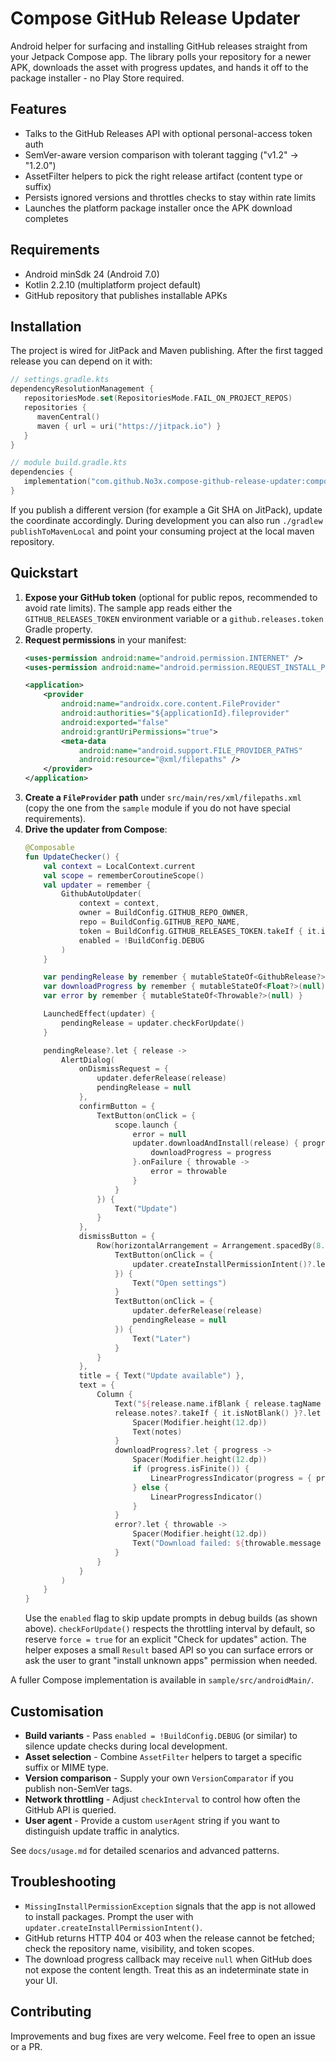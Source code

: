 # Compose GitHub Release Updater

Android helper for surfacing and installing GitHub releases straight from your Jetpack Compose app. The library polls your repository for a newer APK, downloads the asset with progress updates, and hands it off to the package installer - no Play Store required.

## Features
- Talks to the GitHub Releases API with optional personal-access token auth
- SemVer-aware version comparison with tolerant tagging ("v1.2" -> "1.2.0")
- AssetFilter helpers to pick the right release artifact (content type or suffix)
- Persists ignored versions and throttles checks to stay within rate limits
- Launches the platform package installer once the APK download completes

## Requirements
- Android minSdk 24 (Android 7.0)
- Kotlin 2.2.10 (multiplatform project default)
- GitHub repository that publishes installable APKs

## Installation
The project is wired for JitPack and Maven publishing. After the first tagged release you can depend on it with:

```kotlin
// settings.gradle.kts
dependencyResolutionManagement {
   repositoriesMode.set(RepositoriesMode.FAIL_ON_PROJECT_REPOS)
   repositories {
      mavenCentral()
      maven { url = uri("https://jitpack.io") }
   }
}
```

```kotlin
// module build.gradle.kts
dependencies {
   implementation("com.github.No3x.compose-github-release-updater:compose-github-release-updater:1.0.0")
}
```

If you publish a different version (for example a Git SHA on JitPack), update the coordinate accordingly. During development you can also run `./gradlew publishToMavenLocal` and point your consuming project at the local maven repository.

## Quickstart
1. **Expose your GitHub token** (optional for public repos, recommended to avoid rate limits). The sample app reads either the `GITHUB_RELEASES_TOKEN` environment variable or a `github.releases.token` Gradle property.
2. **Request permissions** in your manifest:
   ```xml
   <uses-permission android:name="android.permission.INTERNET" />
   <uses-permission android:name="android.permission.REQUEST_INSTALL_PACKAGES" />

   <application>
       <provider
           android:name="androidx.core.content.FileProvider"
           android:authorities="${applicationId}.fileprovider"
           android:exported="false"
           android:grantUriPermissions="true">
           <meta-data
               android:name="android.support.FILE_PROVIDER_PATHS"
               android:resource="@xml/filepaths" />
       </provider>
   </application>
   ```
3. **Create a `FileProvider` path** under `src/main/res/xml/filepaths.xml` (copy the one from the `sample` module if you do not have special requirements).
4. **Drive the updater from Compose**:
   ```kotlin
   @Composable
   fun UpdateChecker() {
       val context = LocalContext.current
       val scope = rememberCoroutineScope()
       val updater = remember {
           GithubAutoUpdater(
               context = context,
               owner = BuildConfig.GITHUB_REPO_OWNER,
               repo = BuildConfig.GITHUB_REPO_NAME,
               token = BuildConfig.GITHUB_RELEASES_TOKEN.takeIf { it.isNotBlank() },
               enabled = !BuildConfig.DEBUG
           )
       }

       var pendingRelease by remember { mutableStateOf<GithubRelease?>(null) }
       var downloadProgress by remember { mutableStateOf<Float?>(null) }
       var error by remember { mutableStateOf<Throwable?>(null) }

       LaunchedEffect(updater) {
           pendingRelease = updater.checkForUpdate()
       }

       pendingRelease?.let { release ->
           AlertDialog(
               onDismissRequest = {
                   updater.deferRelease(release)
                   pendingRelease = null
               },
               confirmButton = {
                   TextButton(onClick = {
                       scope.launch {
                           error = null
                           updater.downloadAndInstall(release) { progress ->
                               downloadProgress = progress
                           }.onFailure { throwable ->
                               error = throwable
                           }
                       }
                   }) {
                       Text("Update")
                   }
               },
               dismissButton = {
                   Row(horizontalArrangement = Arrangement.spacedBy(8.dp)) {
                       TextButton(onClick = {
                           updater.createInstallPermissionIntent()?.let { context.startActivity(it) }
                       }) {
                           Text("Open settings")
                       }
                       TextButton(onClick = {
                           updater.deferRelease(release)
                           pendingRelease = null
                       }) {
                           Text("Later")
                       }
                   }
               },
               title = { Text("Update available") },
               text = {
                   Column {
                       Text("${release.name.ifBlank { release.tagName }} is ready to install")
                       release.notes?.takeIf { it.isNotBlank() }?.let { notes ->
                           Spacer(Modifier.height(12.dp))
                           Text(notes)
                       }
                       downloadProgress?.let { progress ->
                           Spacer(Modifier.height(12.dp))
                           if (progress.isFinite()) {
                               LinearProgressIndicator(progress = { progress.coerceIn(0f, 1f) })
                           } else {
                               LinearProgressIndicator()
                           }
                       }
                       error?.let { throwable ->
                           Spacer(Modifier.height(12.dp))
                           Text("Download failed: ${throwable.message ?: "unknown error"}")
                       }
                   }
               }
           )
       }
   }
   ```
   Use the `enabled` flag to skip update prompts in debug builds (as shown above).
   `checkForUpdate()` respects the throttling interval by default, so reserve `force = true` for an explicit "Check for updates" action.
   The helper exposes a small `Result` based API so you can surface errors or ask the user to grant "install unknown apps" permission when needed.

A fuller Compose implementation is available in `sample/src/androidMain/`.

## Customisation
- **Build variants** - Pass `enabled = !BuildConfig.DEBUG` (or similar) to silence update checks during local development.
- **Asset selection** - Combine `AssetFilter` helpers to target a specific suffix or MIME type.
- **Version comparison** - Supply your own `VersionComparator` if you publish non-SemVer tags.
- **Network throttling** - Adjust `checkInterval` to control how often the GitHub API is queried.
- **User agent** - Provide a custom `userAgent` string if you want to distinguish update traffic in analytics.

See `docs/usage.md` for detailed scenarios and advanced patterns.

## Troubleshooting
- `MissingInstallPermissionException` signals that the app is not allowed to install packages. Prompt the user with `updater.createInstallPermissionIntent()`.
- GitHub returns HTTP 404 or 403 when the release cannot be fetched; check the repository name, visibility, and token scopes.
- The download progress callback may receive `null` when GitHub does not expose the content length. Treat this as an indeterminate state in your UI.

## Contributing
Improvements and bug fixes are very welcome. Feel free to open an issue or a PR.





